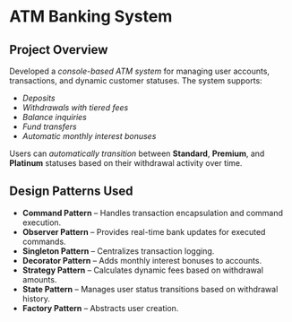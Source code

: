 # ATM Banking System

## Project Overview
Developed a *console-based ATM system* for managing user accounts, transactions, and dynamic customer statuses. The system supports:
- *Deposits*
- *Withdrawals with tiered fees*
- *Balance inquiries*
- *Fund transfers*
- *Automatic monthly interest bonuses*

Users can *automatically transition* between **Standard**, **Premium**, and **Platinum** statuses based on their withdrawal activity over time.

## Design Patterns Used
- **Command Pattern** – Handles transaction encapsulation and command execution.
- **Observer Pattern** – Provides real-time bank updates for executed commands.
- **Singleton Pattern** – Centralizes transaction logging.
- **Decorator Pattern** – Adds monthly interest bonuses to accounts.
- **Strategy Pattern** – Calculates dynamic fees based on withdrawal amounts.
- **State Pattern** – Manages user status transitions based on withdrawal history.
- **Factory Pattern** – Abstracts user creation.
